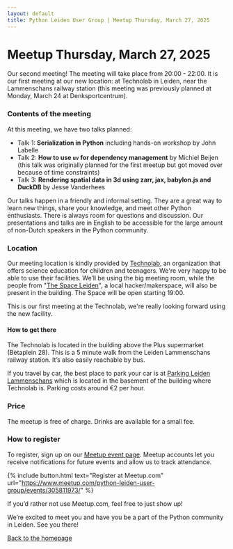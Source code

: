 ```yaml
---
layout: default
title: Python Leiden User Group | Meetup Thursday, March 27, 2025
---
```


# Meetup Thursday, March 27, 2025

Our second meeting! The meeting will take place from 20:00 - 22:00. It is our first meeting
at our new location: at Technolab in Leiden, near the Lammenschans railway station
(this meeting was previously planned at Monday, March 24 at Denksportcentrum).

### Contents of the meeting

At this meeting, we have two talks planned:

- Talk 1: **Serialization in Python** including hands-on workshop by John Labelle
- Talk 2: **How to use `uv` for dependency management** by Michiel Beijen (this talk was originally planned for the first meetup but got moved over because of time constraints)
- Talk 3: **Rendering spatial data in 3d using zarr, jax, babylon.js and DuckDB** by Jesse Vanderhees

Our talks happen in a friendly and informal setting. They are a great way to learn new things, share your knowledge, and meet other Python enthusiasts.
There is always room for questions and discussion.
Our presentations and talks are in English to
be accessible for the large amount of non-Dutch speakers in the Python community.

### Location

Our meeting location is kindly provided by [Technolab](https://www.technolableiden.nl/), an organization that offers
science education for children and teenagers. We're very happy to be able to use their facilities.
We’ll be using the big meeting room, while the
people from "[The Space Leiden](https://spaceleiden.nl/)", a local hacker/makerspace, will also be present in the
building. The Space will be open starting 19:00.

This is our first meeting at the Technolab, we're really looking forward using the new facility.

#### How to get there

The Technolab is located in the building above the Plus supermarket (Bètaplein 28).
This is a 5 minute walk from the Leiden Lammenschans railway station. It’s also easily reachable by bus.

If you travel by car, the best place to park your car is at [Parking Leiden Lammenschans](https://parkingleidenlammenschans.nl/)
which is located in the basement of the building where Technolab is. Parking costs around €2 per hour.

### Price

The meetup is free of charge. Drinks are available for a small fee.

### How to register

To register, sign up on our [Meetup event page](https://www.meetup.com/python-leiden-user-group/events/305811973/).
Meetup accounts let you receive notifications for future events and allow us to track attendance.

{% include button.html text="Register at Meetup.com" url="https://www.meetup.com/python-leiden-user-group/events/305811973/" %}

If you’d rather not use Meetup.com, feel free to just show up!

We’re excited to meet you and have you be a part of the Python community in Leiden. See you there!

[Back to the homepage](/)
